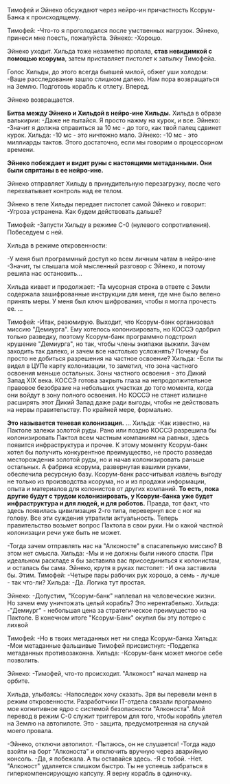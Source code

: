 Тимофей и Эйнеко обсуждают через нейро-ин причастность Ксорум-Банка к происходящему. 

Тимофей:
-Что-то я проголодался после умственных нагрузок. Эйнеко, принеси мне поесть, пожалуйста.
Эйнеко:
-Хорошо.

Эйнеко уходит. Хильда тоже незаметно пропала, **став невидимкой с помощью ксорума**, затем приставляет пистолет к затылку Тимофейа.

Голос Хильды, до этого всегда бывшей милой, обжег уши холодом:
-Ваше расследование зашло слишком далеко. Нам пора возвращаться на Землю. Подготовь корабль к отлету. Вперед.

Эйнеко возвращается. 

**Битва между Эйнеко и Хильдой в нейро-ине Хильды.**
Хильда в образе валькирии:
-Даже не пытайся. Я просто нажму на курок, и все.
Эйнеко:
-Значит я должна справиться за 10 мс - до того, как твой палец сдвинет курок.
Хильда:
-10 мс - это ничтожно мало.
Эйнеко:
-10 мс - это миллиарды тактов. Этого достаточно, если мы говорим о процессорном времени.

**Эйнеко побеждает и видит руны с настоящими метаданными. Они были спрятаны в ее нейро-ине.**

Эйнеко отправляет Хильду в принудительную перезагрузку, после чего перехватывает контроль над ее телом.

Эйнеко в теле Хильды передает пистолет самой Эйнеко и говорит:
-Угроза устранена. Как будем действовать дальше?

Тимофей:
-Запусти Хильду в режиме С-0 (нулевого сопротивления). Побеседуем с ней.


Хильда в режиме откровенности:

-У меня был программный доступ ко всем личным чатам в нейро-ине
-Значит, ты слышала мой мысленный разговор с Эйнеко, и потому решила нас остановить...

Хильда кивает и продолжает:
-Та мусорная строка в ответе с Земли содержала зашифрованные инструкции для меня, где мне было велено принять меры. У меня был ключ шифрования, чтобы я могла прочесть ее.
...

Тимофей:
-Итак, резюмирую. Выходит, что Ксорум-банк организовал миссию "Демиурга". Ему хотелось колонизировать, но КОССЭ одобрил только разведку, поэтому Ксорум-банк программно подстроил крушение "Демиурга", но так, чтобы члены экипажи выжили. Зачем заходить так далеко, и зачем все настолько усложнять? Почему бы просто не добиться разрешения на частное освоение?
Хильда:
-Если ты видел в ЦУПе карту колонизации, то заметил, что зона частного освоения меньше остальных. Зоны частного освоения - это Дикий Запад XIX века. КОССЭ готова закрыть глаза на непродолжительное правовое безобразие на небольших участках до того момента, когда они войдут в зону полного освоения. Но КОССЭ не станет излишне расширять этот Дикий Запад даже ради выгоды, чтобы не действовать на нервы правительству. По крайней мере, формально.

**Это называется теневая колонизация.**
...
Хильда:
-Как известно, на Пактоле залежи золотой руды. Рано или поздно КОССЭ разрешила бы колонизировать Пактол всем частным компаниям на равных, здесь появится инфраструктура и прочее. К этому моменту Ксорум-банк хотел бы получить конкурентное преимущество, не просто разведав месторождения золотой руды, но и начав колонизировать раньше остальных. А фабрика ксорума, развернутая вашими руками, обеспечила ресурсную базу.
Ксорум-банк рассчитывал извлечь выгоду не только из производства ксорума, но и из продажи информации, опыта и материалов для колонистов от других компаний. **То есть, пока другие будут с трудом колонизировать, у Ксорум-банка уже будет инфраструктура и для людей, и для роботов.**
Правда, тот факт, что здесь появилась цивилизация 2-го типа, перевернул все с ног на голову. Все эти суждения утратили актуальность. Теперь правительство возьмет вопрос Пактола в свои руки. Ни о какой частной колонизации речи уже быть не может.

-Тогда зачем отправлять нас на "Алконосте" в спасательную миссию? В этом нет смысла.
Хильда:
-Мы и не должны были никого спасти. При идеальном раскладе я бы заставила вас присоединиться к колонистам, и осталась бы сама.
Эйнеко, крутя в руках пистолет:
-И она заставила бы. Этим.
Тимофей:
-Четыре пары рабочих рук хорошо, а семь - лучше - так что-ли?
Хильда:
-Да. Логика тут простая.


Эйнеко:
-Допустим, "Ксорум-банк" наплевал на человеческие жизни. Но зачем ему уничтожать целый корабль? Это нерентабельно.
Хильда:
-"Демиург" - небольшая цена за стратегическое преимущество на Пактоле. В конечном итоге "Ксорум-Банк" окупил бы эту потерю с лихвой 

 Тимофей:
-Но в твоих метаданных нет ни следа Ксорум-банка
Хильда:
-Мои метаданные фальшивые
Тимофей присвистнул:
-Подделка метаданных противозаконна. 
Хильда:
-Ксорум-банк может многое себе позволить.

Эйнеко:
-Тимофей, что-то происходит. "Алконост" начал маневр на орбите.

Хильда, улыбаясь:
-Напоследок хочу сказать. Зря вы перевели меня в режим откровенности. Разработчики IT-отдела связали программно мое когнитивное ядро с системой безопасности "Алконоста". Мой перевод в режим С-0 служит триггером для того, чтобы корабль улетел на Землю на автопилоте. Это - защита, предусмотренная на случай моего провала.

-Эйнеко, отключи автопилот.
-Пытаюсь, он не слушается! 
-Тогда надо взойти на борт "Алконоста" и отключить вручную через аварийную консоль.
-Да, я побежала. А ты оставайся здесь.
-Я с тобой.
-Нет. "Алконост" удаляется слишком быстро. Ты не успеешь забраться в гиперкомпенсирующую капсулу. Я верну корабль в одиночку.